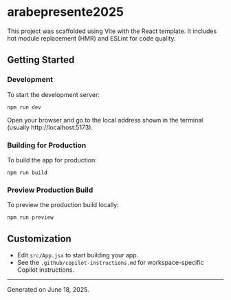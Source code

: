# arabepresente2025

This project was scaffolded using Vite with the React template. It includes hot module replacement (HMR) and ESLint for code quality.

## Getting Started

### Development
To start the development server:

```
npm run dev
```

Open your browser and go to the local address shown in the terminal (usually http://localhost:5173).

### Building for Production
To build the app for production:

```
npm run build
```

### Preview Production Build
To preview the production build locally:

```
npm run preview
```

## Customization
- Edit `src/App.jsx` to start building your app.
- See the `.github/copilot-instructions.md` for workspace-specific Copilot instructions.

---
Generated on June 18, 2025.
